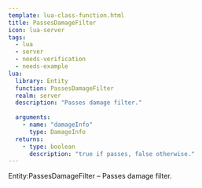 ```yaml
---
template: lua-class-function.html
title: PassesDamageFilter
icon: lua-server
tags:
  - lua
  - server
  - needs-verification
  - needs-example
lua:
  library: Entity
  function: PassesDamageFilter
  realm: server
  description: "Passes damage filter."
  
  arguments:
    - name: "damageInfo"
      type: DamageInfo
  returns:
    - type: boolean
      description: "true if passes, false otherwise."
---
```


<div class="lua__search__keywords">
Entity:PassesDamageFilter &#x2013; Passes damage filter.
</div>
